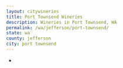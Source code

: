 ```yaml
---
layout: citywineries
title: Port Townsend Wineries
description: Wineries in Port Townsend, WA
permalink: /wa/jefferson/port-townsend/
state: wa
county: jefferson
city: port townsend
---
```

-
